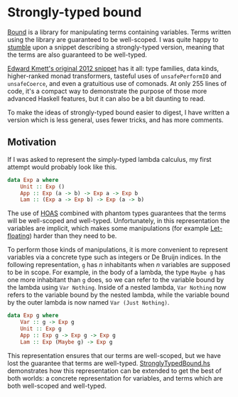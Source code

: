 Strongly-typed bound
===

[Bound](http://hackage.haskell.org/package/bound) is a library for manipulating terms containing variables. Terms written using the library are guaranteed to be well-scoped. I was quite happy to [stumble](http://gelisam.blogspot.ca/2014/10/understanding-strongly-typed-bound-part.html) upon a snippet describing a strongly-typed version, meaning that the terms are also guaranteed to be well-typed.

[Edward Kmett's original 2012 snippet](http://lpaste.net/79582) has it all: type families, data kinds, higher-ranked monad transformers, tasteful uses of `unsafePerformIO` and `unsafeCoerce`, and even a gratuitious use of comonads. At only 255 lines of code, it's a compact way to demonstrate the purpose of those more advanced Haskell features, but it can also be a bit daunting to read.

To make the ideas of strongly-typed bound easier to digest, I have written a version which is less general, uses fewer tricks, and has more comments.

Motivation
---

If I was asked to represent the simply-typed lambda calculus, my first attempt would probably look like this.

```haskell
data Exp a where
    Unit :: Exp ()
    App :: Exp (a -> b) -> Exp a -> Exp b
    Lam :: (Exp a -> Exp b) -> Exp (a -> b)
```

The use of [HOAS](http://en.wikipedia.org/wiki/Higher-order_abstract_syntax) combined with phantom types guarantees that the terms will be well-scoped and well-typed. Unfortunately, in this representation the variables are implicit, which makes some manipulations (for example [Let-floating](http://research.microsoft.com/~simonpj/papers/float.ps.gz)) harder than they need to be.

To perform those kinds of manipulations, it is more convenient to represent variables via a concrete type such as integers or De Bruijn indices. In the following representation, `g` has _n_ inhabitants when _n_ variables are supposed to be in scope. For example, in the body of a lambda, the type `Maybe g` has one more inhabitant than `g` does, so we can refer to the variable bound by the lambda using `Var Nothing`. Inside of a nested lambda, `Var Nothing` now refers to the variable bound by the nested lambda, while the variable bound by the outer lambda is now named `Var (Just Nothing)`.

```haskell
data Exp g where
    Var :: g -> Exp g
    Unit :: Exp g
    App :: Exp g -> Exp g -> Exp g
    Lam :: Exp (Maybe g) -> Exp g
```

This representation ensures that our terms are well-scoped, but we have lost the guarantee that terms are well-typed. [StronglyTypedBound.hs](StronglyTypedBound.hs) demonstrates how this representation can be extended to get the best of both worlds: a concrete representation for variables, and terms which are both well-scoped and well-typed.
